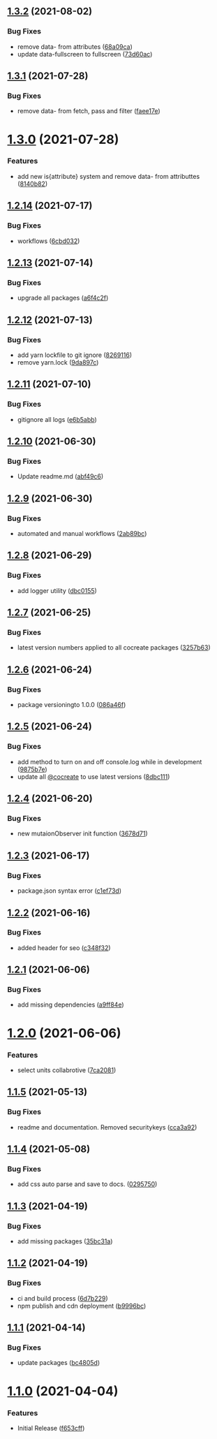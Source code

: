## [1.3.2](https://github.com/CoCreate-app/CoCreate-builder/compare/v1.3.1...v1.3.2) (2021-08-02)


### Bug Fixes

* remove data- from attributes ([68a09ca](https://github.com/CoCreate-app/CoCreate-builder/commit/68a09ca66cbbcf33ae0309b4f529b6cef6fcd65d))
* update data-fullscreen to fullscreen ([73d60ac](https://github.com/CoCreate-app/CoCreate-builder/commit/73d60ac883d2422d9266a2f544f50342dcfe3dda))

## [1.3.1](https://github.com/CoCreate-app/CoCreate-builder/compare/v1.3.0...v1.3.1) (2021-07-28)


### Bug Fixes

* remove data- from fetch, pass and filter ([faee17e](https://github.com/CoCreate-app/CoCreate-builder/commit/faee17ec2526398aacbad395006a0b0ba6fb4342))

# [1.3.0](https://github.com/CoCreate-app/CoCreate-builder/compare/v1.2.14...v1.3.0) (2021-07-28)


### Features

* add new is{attribute} system and remove data- from attributtes ([8140b82](https://github.com/CoCreate-app/CoCreate-builder/commit/8140b822832de7a014026e86a14c40cfb1f51c50))

## [1.2.14](https://github.com/CoCreate-app/CoCreate-builder/compare/v1.2.13...v1.2.14) (2021-07-17)


### Bug Fixes

* workflows ([6cbd032](https://github.com/CoCreate-app/CoCreate-builder/commit/6cbd03219a62049341bb9af37ad3d998baf1f45b))

## [1.2.13](https://github.com/CoCreate-app/CoCreate-builder/compare/v1.2.12...v1.2.13) (2021-07-14)


### Bug Fixes

* upgrade all packages ([a6f4c2f](https://github.com/CoCreate-app/CoCreate-builder/commit/a6f4c2fef41b56a5345b4f118050d1d8878d8cd2))

## [1.2.12](https://github.com/CoCreate-app/CoCreate-builder/compare/v1.2.11...v1.2.12) (2021-07-13)


### Bug Fixes

* add yarn lockfile to git ignore ([8269116](https://github.com/CoCreate-app/CoCreate-builder/commit/826911647e76b23a4adaabc6a3eef4ead47a903b))
* remove yarn.lock ([9da897c](https://github.com/CoCreate-app/CoCreate-builder/commit/9da897c22f6720b5ab7c6658772debaa702a2551))

## [1.2.11](https://github.com/CoCreate-app/CoCreate-builder/compare/v1.2.10...v1.2.11) (2021-07-10)


### Bug Fixes

* gitignore all logs ([e6b5abb](https://github.com/CoCreate-app/CoCreate-builder/commit/e6b5abbe7e21bc363813983eb4cbe14f9b902111))

## [1.2.10](https://github.com/CoCreate-app/CoCreate-builder/compare/v1.2.9...v1.2.10) (2021-06-30)


### Bug Fixes

* Update readme.md ([abf49c6](https://github.com/CoCreate-app/CoCreate-builder/commit/abf49c60f89d7a3941cdc3087b37d8a6bf477e13))

## [1.2.9](https://github.com/CoCreate-app/CoCreate-builder/compare/v1.2.8...v1.2.9) (2021-06-30)


### Bug Fixes

* automated and manual workflows ([2ab89bc](https://github.com/CoCreate-app/CoCreate-builder/commit/2ab89bca29e17789d5dc01d24acacafebdab89a4))

## [1.2.8](https://github.com/CoCreate-app/CoCreate-builder/compare/v1.2.7...v1.2.8) (2021-06-29)


### Bug Fixes

* add logger utility ([dbc0155](https://github.com/CoCreate-app/CoCreate-builder/commit/dbc015590b369c859cb97ba54970fb8833f0ba26))

## [1.2.7](https://github.com/CoCreate-app/CoCreate-builder/compare/v1.2.6...v1.2.7) (2021-06-25)


### Bug Fixes

* latest version numbers applied to all cocreate packages ([3257b63](https://github.com/CoCreate-app/CoCreate-builder/commit/3257b633962e04e7a3b260283545905ad7fe7721))

## [1.2.6](https://github.com/CoCreate-app/CoCreate-builder/compare/v1.2.5...v1.2.6) (2021-06-24)


### Bug Fixes

* package versioningto 1.0.0 ([086a46f](https://github.com/CoCreate-app/CoCreate-builder/commit/086a46f880b0ece883a45a62571867449d09a585))

## [1.2.5](https://github.com/CoCreate-app/CoCreate-builder/compare/v1.2.4...v1.2.5) (2021-06-24)


### Bug Fixes

* add method to turn on and off console.log while in development ([9875b7e](https://github.com/CoCreate-app/CoCreate-builder/commit/9875b7e8ea867cdac1a8ecdbaeae9fc6123a599e))
* update all [@cocreate](https://github.com/cocreate) to use latest versions ([8dbc111](https://github.com/CoCreate-app/CoCreate-builder/commit/8dbc1118cd9ea772e808906ec0de25a46fae6df2))

## [1.2.4](https://github.com/CoCreate-app/CoCreate-builder/compare/v1.2.3...v1.2.4) (2021-06-20)


### Bug Fixes

* new mutaionObserver init function ([3678d71](https://github.com/CoCreate-app/CoCreate-builder/commit/3678d71b182aa087335a92a76562dfc5b3773fe8))

## [1.2.3](https://github.com/CoCreate-app/CoCreate-builder/compare/v1.2.2...v1.2.3) (2021-06-17)


### Bug Fixes

* package.json syntax error ([c1ef73d](https://github.com/CoCreate-app/CoCreate-builder/commit/c1ef73d1001c02b076905f1738a46f61c934fd34))

## [1.2.2](https://github.com/CoCreate-app/CoCreate-builder/compare/v1.2.1...v1.2.2) (2021-06-16)


### Bug Fixes

* added header for seo ([c348f32](https://github.com/CoCreate-app/CoCreate-builder/commit/c348f32b41030590202f4ce1affc1db72e26758d))

## [1.2.1](https://github.com/CoCreate-app/CoCreate-builder/compare/v1.2.0...v1.2.1) (2021-06-06)


### Bug Fixes

* add missing dependencies ([a9ff84e](https://github.com/CoCreate-app/CoCreate-builder/commit/a9ff84ebd014b563df3fec6278c803280399fa05))

# [1.2.0](https://github.com/CoCreate-app/CoCreate-builder/compare/v1.1.5...v1.2.0) (2021-06-06)


### Features

* select units collabrotive ([7ca2081](https://github.com/CoCreate-app/CoCreate-builder/commit/7ca2081b14c1d1fec991f2fd9c38f30037962d44))

## [1.1.5](https://github.com/CoCreate-app/CoCreate-builder/compare/v1.1.4...v1.1.5) (2021-05-13)


### Bug Fixes

* readme and documentation. Removed securitykeys ([cca3a92](https://github.com/CoCreate-app/CoCreate-builder/commit/cca3a9263bf586baef01f36079989e8592860790))

## [1.1.4](https://github.com/CoCreate-app/CoCreate-builder/compare/v1.1.3...v1.1.4) (2021-05-08)


### Bug Fixes

* add css auto parse and save to docs. ([0295750](https://github.com/CoCreate-app/CoCreate-builder/commit/0295750753ca08cee51bdb52d2b05a732a797424))

## [1.1.3](https://github.com/CoCreate-app/CoCreate-builder/compare/v1.1.2...v1.1.3) (2021-04-19)


### Bug Fixes

* add missing packages ([35bc31a](https://github.com/CoCreate-app/CoCreate-builder/commit/35bc31a5e311b2f508e479a668c58ccdbdf5c869))

## [1.1.2](https://github.com/CoCreate-app/CoCreate-builder/compare/v1.1.1...v1.1.2) (2021-04-19)


### Bug Fixes

* ci and build process ([6d7b229](https://github.com/CoCreate-app/CoCreate-builder/commit/6d7b22950f8004379aa4e52597f9fe3eabc689be))
* npm publish and cdn deployment ([b9996bc](https://github.com/CoCreate-app/CoCreate-builder/commit/b9996bc2ca8dfae1d31244aeeed30f8c1d51c605))

## [1.1.1](https://github.com/CoCreate-app/CoCreate-builder/compare/v1.1.0...v1.1.1) (2021-04-14)


### Bug Fixes

* update packages ([bc4805d](https://github.com/CoCreate-app/CoCreate-builder/commit/bc4805d30682e30f374645015b7b30f4072e4db7))

# [1.1.0](https://github.com/CoCreate-app/CoCreate-builder/compare/v1.0.0...v1.1.0) (2021-04-04)


### Features

* Initial Release ([f653cff](https://github.com/CoCreate-app/CoCreate-builder/commit/f653cff19c7678387dda21688be11c5b6d1e3d00))
